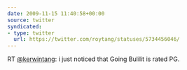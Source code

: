 ```yaml
---
date: 2009-11-15 11:40:58+00:00
source: twitter
syndicated:
- type: twitter
  url: https://twitter.com/roytang/statuses/5734456046/
---
```


RT [@kerwintang](https://twitter.com/kerwintang/): i just noticed that Going Bulilit is rated PG.